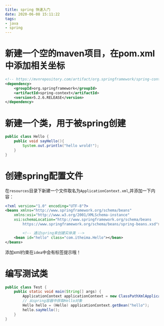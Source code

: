 ```yaml
---
title: spring 快速入门
date: 2020-06-08 15:11:22
tags: 
- java
- spring
---
```


# 新建一个空的maven项目，在pom.xml中添加相关坐标
```xml
<!-- https://mvnrepository.com/artifact/org.springframework/spring-context -->
<dependency>
	<groupId>org.springframework</groupId>
	<artifactId>spring-context</artifactId>
	<version>5.2.6.RELEASE</version>
</dependency>
```
# 新建一个类，用于被spring创建
```java
public class Hello {
    public void sayHello(){
        System.out.println("hello wrold!");
    }
}
```
# 创建spring配置文件
在`resources`目录下新建一个文件取名为`ApplicationContext.xml`,并添加一下内容：
```xml
<?xml version="1.0" encoding="UTF-8"?>
<beans xmlns="http://www.springframework.org/schema/beans"
    xmlns:xsi="http://www.w3.org/2001/XMLSchema-instance"
    xsi:schemaLocation="http://www.springframework.org/schema/beans
        https://www.springframework.org/schema/beans/spring-beans.xsd">

        <!-- 通过spring来创建实体类 -->
	<bean id="hello" class="com.itheima.Hello"></bean>
</beans>
```
添加xml约束在`idea`中会有标签提示哦！
# 编写测试类
```java
public class Test {
    public static void main(String[] args) {
        ApplicationContext applicationContext = new ClassPathXmlApplicationContext("ApplicationContext.xml");
        // 从spring容器中获取Hello对象
        Hello hello = (Hello) applicationContext.getBean("hello");
        hello.sayHello();
    }
}
```